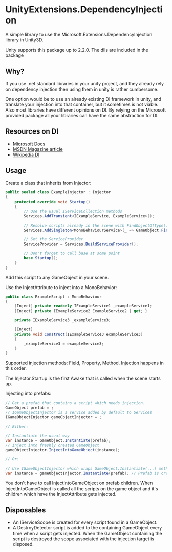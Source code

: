 # UnityExtensions.DependencyInjection

A simple library to use the Microsoft.Extensions.DependencyInjection library in Unity3D.

Unity supports this package up to 2.2.0. The dlls are included in the package

## Why?

If you use .net standard libraries in your unity project, and they already rely on dependency injection then using them in unity is rather cumbersome.

One option would be to use an already existing DI framework in unity, and translate your injection into that container, but it sometimes is not viable. Also most libraries have different opinions on DI. By relying on the Microsoft provided package all your libraries can have the same abstraction for DI.

## Resources on DI

 - [Microsoft Docs](https://docs.microsoft.com/en-us/aspnet/core/fundamentals/dependency-injection?view=aspnetcore-2.2)
 - [MSDN Magazine article](https://docs.microsoft.com/en-us/archive/msdn-magazine/2016/june/essential-net-dependency-injection-with-net-core)
 - [Wikipedia DI](https://en.wikipedia.org/wiki/Dependency_injection)

## Usage

Create a class that inherits from Injector:
```c#
public sealed class ExampleInjector : Injector
{
    protected override void Startup()
    {
        // Use the usual IServiceCollection methods
        Services.AddTransient<IExampleService, ExampleService>();

        // Resolve scripts already in the scene with FindObjectOfType()
        Services.AddSingleton<MonoBehaviourService>(_ => GameObject.FindObjectOfType<MonoBehaviourService>());

        // Set the ServiceProvider
        ServiceProvider = Services.BuildServiceProvider();

        // Don't forget to call base at some point
        base.Startup();
    }
}
```

Add this script to any GameObject in your scene.

Use the InjectAttribute to inject into a MonoBehavior:

```c#
public class ExampleScript : MonoBehaviour
{
    [Inject] private readonly IExampleService1 _exampleService1;
    [Inject] private IExampleService2 ExampleService2 { get; }

    private IExampleService3 _exampleService3;

    [Inject]
    private void Construct(IExampleService3 exampleService3)
    {
        _exampleService3 = exampleService3;
    }
}
```

Supported injection methods: Field, Property, Method. Injection happens in this order.

The Injector.Startup is the first Awake that is called when the scene starts up.

Injecting into prefabs:
```c#
// Get a prefab that contains a script which needs injection.
GameObject prefab = ;
// IGameObjectInjector is a service added by default to Services
IGameObjectInjector gameObjectInjector = ;

// Either:

// Instantiate the usual way
var instance = GameObject.Instantiate(prefab);
// Inject into freshly created GameObject
gameObjectInjector.InjectIntoGameObject(instance);

// Or:

// Use IGameObjectInjector which wraps GameObject.Instantiate(...) methods
var instance = gameObjectInjector.Instantiate(prefab); // Prefab is created and injected
```
You don't have to call InjectIntoGameObject on prefab children. When InjectIntoGameObject is called all the scripts on the game object and it's children which have the InjectAttribute gets injected.


## Disposables

 - An IServiceScope is created for every script found in a GameObject.
 - A DestroyDetector script is added to the containing GameObject every time when a script gets injected. When the GameObject containing the script is destroyed the scope associated with the injection target is disposed.